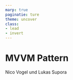 ```yaml
---
marp: true
paginatie: ture
theme: uncover
class: 
- lead
- invert
---
```


# MVVM Pattern
Nico Vogel und Lukas Supora


